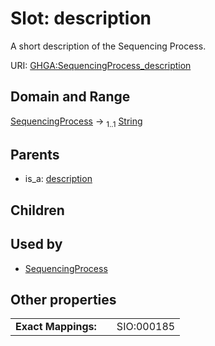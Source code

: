 
# Slot: description


A short description of the Sequencing Process.

URI: [GHGA:SequencingProcess_description](https://w3id.org/GHGA/SequencingProcess_description)


## Domain and Range

[SequencingProcess](SequencingProcess.md) &#8594;  <sub>1..1</sub> [String](types/String.md)

## Parents

 *  is_a: [description](description.md)

## Children


## Used by

 * [SequencingProcess](SequencingProcess.md)

## Other properties

|  |  |  |
| --- | --- | --- |
| **Exact Mappings:** | | SIO:000185 |

